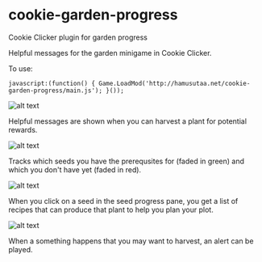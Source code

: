 # cookie-garden-progress
Cookie Clicker plugin for garden progress

Helpful messages for the garden minigame in Cookie Clicker.

To use:

```
javascript:(function() { Game.LoadMod('http://hamusutaa.net/cookie-garden-progress/main.js'); }());
```

![alt text](http://hamusutaa.net/cookie-garden-progress/example_messages.png)

Helpful messages are shown when you can harvest a plant for potential rewards.

![alt text](http://hamusutaa.net/cookie-garden-progress/example_seeds.png)

Tracks which seeds you have the prerequsites for (faded in green) and which you don't have yet (faded in red).

![alt text](http://hamusutaa.net/cookie-garden-progress/example_recipe.png)

When you click on a seed in the seed progress pane, you get a list of recipes that can produce that plant to help you plan your plot.

![alt text](http://hamusutaa.net/cookie-garden-progress/example_options.png)

When a something happens that you may want to harvest, an alert can be played.
